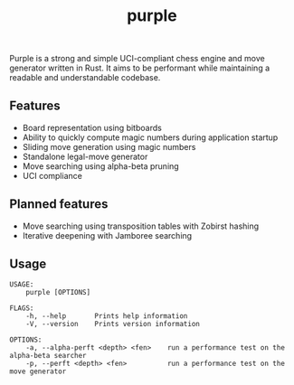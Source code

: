 <div align='center'>
    <h1>purple</h1><br>
</div>

Purple is a strong and simple UCI-compliant chess engine and move generator written in Rust.
It aims to be performant while maintaining a readable and understandable codebase.

## Features

* Board representation using bitboards
* Ability to quickly compute magic numbers during application startup
* Sliding move generation using magic numbers
* Standalone legal-move generator
* Move searching using alpha-beta pruning
* UCI compliance

## Planned features

* Move searching using transposition tables with Zobirst hashing
* Iterative deepening with Jamboree searching

## Usage

```
USAGE:
    purple [OPTIONS]

FLAGS:
    -h, --help       Prints help information
    -V, --version    Prints version information

OPTIONS:
    -a, --alpha-perft <depth> <fen>    run a performance test on the alpha-beta searcher
    -p, --perft <depth> <fen>          run a performance test on the move generator
```
